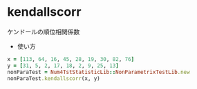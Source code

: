 kendallscorr
============
ケンドールの順位相関係数

* 使い方

```ruby
x = [113, 64, 16, 45, 28, 19, 30, 82, 76]
y = [31, 5, 2, 17, 18, 2, 9, 25, 13]
nonParaTest = Num4TstStatisticLib::NonParametrixTestLib.new
nonParaTest.kendallscorr(x, y)
```

